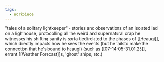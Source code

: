 ```yaml
---
tags:
  - Workpiece
---
```

"tales of a solitary lightkeeper" - stories and observations of an isolated lad on a lighthouse, protocolling all the weird and supernatural crap he witnesses 
his shifting sanity is sorta tied/related to the phases of [[Heaugi]], which directly impacts how he sees the events (but he failsto make the connection that he's bound to heaugi)
(such as [[07-14-05-31.01.25]], errant [[Weather Forecast]]s, 'ghost' ships, etc.)